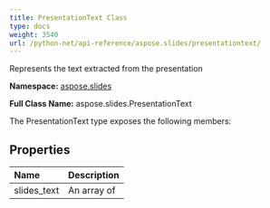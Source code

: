 ```yaml
---
title: PresentationText Class
type: docs
weight: 3540
url: /python-net/api-reference/aspose.slides/presentationtext/
---
```


Represents the text extracted from the presentation

**Namespace:** [aspose.slides](/slides/python-net/api-reference/aspose.slides/)

**Full Class Name:** aspose.slides.PresentationText



The PresentationText type exposes the following members:
## **Properties**
|**Name**|**Description**|
| :- | :- |
|slides_text|An array of|
